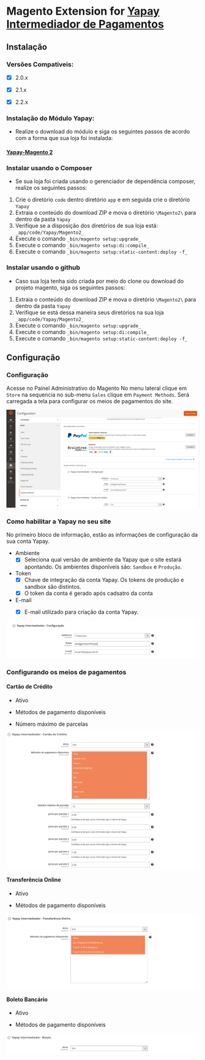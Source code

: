 # Magento Extension for [Yapay Intermediador de Pagamentos](https://www.yapay.com.br/) 

## Instalação

### Versões Compativeis:

- [x] 2.0.x
- [x] 2.1.x
- [x] 2.2.x


### Instalação do Módulo Yapay:

- Realize o download do módulo e siga os seguintes passos de acordo com a forma que sua loja foi instalada:

#### [Yapay-Magento 2](https://github.com/YapayPagamentos/yapay-magento2.git)


### Instalar usando o Composer
-  Se sua loja foi criada usando o gerenciador de dependência composer, realize os seguintes passos:

1. Crie o diretório ```code``` dentro diretório ```app``` e em seguida crie o diretório ```Yapay```
2. Extraia o conteúdo do download ZIP e mova o diretório ```\Magento2\``` para dentro da pasta ```Yapay```
3. Verifique se a disposição dos diretórios de sua loja está: ```_app/code/Yapay/Magento2_```
4. Execute o comando ```_bin/magento setup:upgrade_```
5. Execute o comando ```_bin/magento setup:di:compile_```
6. Execute o comando ```_bin/magento setup:static-content:deploy -f_```


### Instalar usando o github
- Caso sua loja tenha sido criada por meio do clone ou download do projeto magento, siga os seguintes passos:

1. Extraia o conteúdo do download ZIP e mova o diretório ```\Magento2\``` para dentro da pasta ```Yapay```
2. Verifique se está dessa maneira seus diretórios na sua loja ```_app/code/Yapay/Magento2_```
3. Execute o comando ```_bin/magento setup:upgrade_```
4. Execute o comando ```_bin/magento setup:di:compile_```
5. Execute o comando ```_bin/magento setup:static-content:deploy -f_```


## Configuração

### Configuração

Acesse no Painel Administrativo do Magento No menu lateral clique em  `Store` na sequencia no sub-menu `Sales` clique em `Payment Methods`. Será carregada a tela para configurar os meios de pagamentos do site. 

![FOTO 1](img/yapay_dashboard_magento.png)


### Como habilitar a Yapay no seu site

No primeiro bloco de informação, estão as informações de configuração da sua conta Yapay. 

- Ambiente
	- [x] Seleciona qual versão de ambiente da Yapay que o site estará apontando. Os ambientes disponíveis são: ```Sandbox``` e ```Produção```.
	
- Token
	- [x] Chave de integração da conta Yapay. Os tokens de produção e sandbox são distintos.
	- [x] O token da conta é gerado após cadsatro da conta

- E-mail
	- [x] E-mail utilizado para criação da conta Yapay. 	

	
![FOTO 2](img/yapay_config.png)

### Configurando os meios de pagamentos

#### Cartão de Crédito

- Ativo

- Métodos de pagamento disponíveis

- Número máximo de parcelas

![FOTO 3](img/yapay_ccred.png)

#### Transferência Online

- Ativo

- Métodos de pagamento disponíveis

![FOTO 4](img/yapay_tef.png)

#### Boleto Bancário

- Ativo

- Métodos de pagamento disponíveis

![FOTO 5](img/yapay_bol.png)


